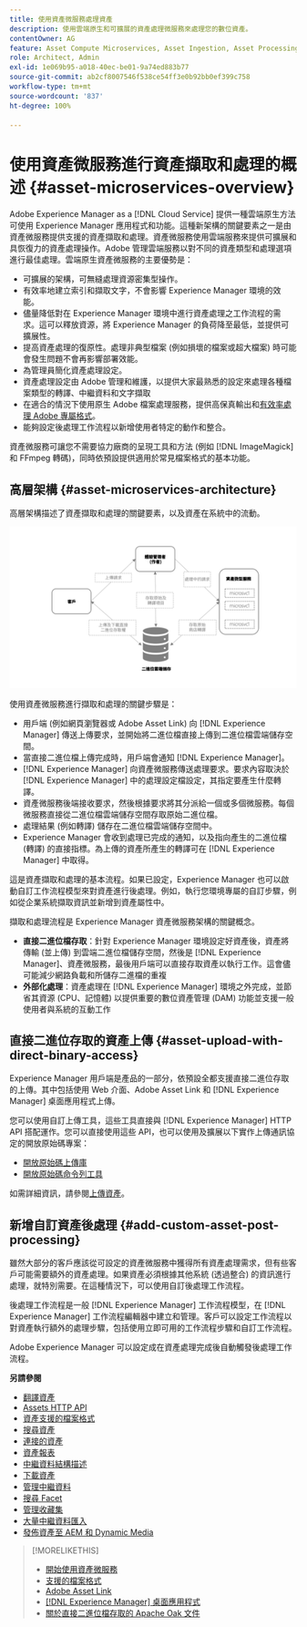 ```yaml
---
title: 使用資產微服務處理資產
description: 使用雲端原生和可擴展的資產處理微服務來處理您的數位資產。
contentOwner: AG
feature: Asset Compute Microservices, Asset Ingestion, Asset Processing
role: Architect, Admin
exl-id: 1e069b95-a018-40ec-be01-9a74ed883b77
source-git-commit: ab2cf8007546f538ce54ff3e0b92bb0ef399c758
workflow-type: tm+mt
source-wordcount: '837'
ht-degree: 100%

---
```


# 使用資產微服務進行資產擷取和處理的概述 {#asset-microservices-overview}

Adobe Experience Manager as a [!DNL Cloud Service] 提供一種雲端原生方法可使用 Experience Manager 應用程式和功能。這種新架構的關鍵要素之一是由資產微服務提供支援的資產擷取和處理。資產微服務使用雲端服務來提供可擴展和具恢復力的資產處理操作。Adobe 管理雲端服務以對不同的資產類型和處理選項進行最佳處理。雲端原生資產微服務的主要優勢是：

* 可擴展的架構，可無縫處理資源密集型操作。
* 有效率地建立索引和擷取文字，不會影響 Experience Manager 環境的效能。
* 儘量降低對在 Experience Manager 環境中進行資產處理之工作流程的需求。這可以釋放資源，將 Experience Manager 的負荷降至最低，並提供可擴展性。
* 提高資產處理的復原性。處理非典型檔案 (例如損壞的檔案或超大檔案) 時可能會發生問題不會再影響部署效能。
* 為管理員簡化資產處理設定。
* 資產處理設定由 Adobe 管理和維護，以提供大家最熟悉的設定來處理各種檔案類型的轉譯、中繼資料和文字擷取
* 在適合的情況下使用原生 Adobe 檔案處理服務，提供高保真輸出和[有效率處理 Adobe 專屬格式](file-format-support.md)。
* 能夠設定後處理工作流程以新增使用者特定的動作和整合。

資產微服務可讓您不需要協力廠商的呈現工具和方法 (例如 [!DNL ImageMagick] 和 FFmpeg 轉碼)，同時依預設提供適用於常見檔案格式的基本功能。

## 高層架構 {#asset-microservices-architecture}

高層架構描述了資產擷取和處理的關鍵要素，以及資產在系統中的流動。

<!-- Proposed DRAFT diagram for asset microservices overview - see section "Asset processing - high-level diagram" in the PPTX deck

https://adobe-my.sharepoint.com/personal/gklebus_adobe_com/_layouts/15/guestaccess.aspx?guestaccesstoken=jexDC5ZnepXSt6dTPciH66TzckS1BPEfdaZuSgHugL8%3D&docid=2_1ec37f0bd4cc74354b4f481cd420e07fc&rev=1&e=CdgElS
-->

![使用資產微服務進行資產擷取和處理](assets/asset-microservices-overview.png "使用資產微服務進行資產擷取和處理")

使用資產微服務進行擷取和處理的關鍵步驟是：

* 用戶端 (例如網頁瀏覽器或 Adobe Asset Link) 向 [!DNL Experience Manager] 傳送上傳要求，並開始將二進位檔直接上傳到二進位檔雲端儲存空間。
* 當直接二進位檔上傳完成時，用戶端會通知 [!DNL Experience Manager]。
* [!DNL Experience Manager] 向資產微服務傳送處理要求。要求內容取決於 [!DNL Experience Manager] 中的處理設定檔設定，其指定要產生什麼轉譯。
* 資產微服務後端接收要求，然後根據要求將其分派給一個或多個微服務。每個微服務直接從二進位檔雲端儲存空間存取原始二進位檔。
* 處理結果 (例如轉譯) 儲存在二進位檔雲端儲存空間中。
* Experience Manager 會收到處理已完成的通知，以及指向產生的二進位檔 (轉譯) 的直接指標。為上傳的資產所產生的轉譯可在 [!DNL Experience Manager] 中取得。

這是資產擷取和處理的基本流程。如果已設定，Experience Manager 也可以啟動自訂工作流程模型來對資產進行後處理。例如，執行您環境專屬的自訂步驟，例如從企業系統擷取資訊並新增到資產屬性中。

擷取和處理流程是 Experience Manager 資產微服務架構的關鍵概念。

* **直接二進位檔存取**：針對 Experience Manager 環境設定好資產後，資產將傳輸 (並上傳) 到雲端二進位檔儲存空間，然後是 [!DNL Experience Manager]、資產微服務，最後用戶端可以直接存取資產以執行工作。這會儘可能減少網路負載和所儲存二進檔的重複
* **外部化處理**：資產處理在 [!DNL Experience Manager] 環境之外完成，並節省其資源 (CPU、記憶體) 以提供重要的數位資產管理 (DAM) 功能並支援一般使用者與系統的互動工作

## 直接二進位存取的資產上傳 {#asset-upload-with-direct-binary-access}

Experience Manager 用戶端是產品的一部分，依預設全都支援直接二進位存取的上傳。其中包括使用 Web 介面、Adobe Asset Link 和 [!DNL Experience Manager] 桌面應用程式上傳。

您可以使用自訂上傳工具，這些工具直接與 [!DNL Experience Manager] HTTP API 搭配運作。您可以直接使用這些 API，也可以使用及擴展以下實作上傳通訊協定的開放原始碼專案：

* [開放原始碼上傳庫](https://github.com/adobe/aem-upload)
* [開放原始碼命令列工具](https://github.com/adobe/aio-cli-plugin-aem)

如需詳細資訊，請參閱[上傳資產](add-assets.md)。

## 新增自訂資產後處理 {#add-custom-asset-post-processing}

雖然大部分的客戶應該從可設定的資產微服務中獲得所有資產處理需求，但有些客戶可能需要額外的資產處理。如果資產必須根據其他系統 (透過整合) 的資訊進行處理，就特別需要。在這種情況下，可以使用自訂後處理工作流程。

後處理工作流程是一般 [!DNL Experience Manager] 工作流程模型，在 [!DNL Experience Manager] 工作流程編輯器中建立和管理。客戶可以設定工作流程以對資產執行額外的處理步驟，包括使用立即可用的工作流程步驟和自訂工作流程。

Adobe Experience Manager 可以設定成在資產處理完成後自動觸發後處理工作流程。

<!-- TBD asgupta, Engg: Create some asset-microservices-data-flow-diagram.
-->

**另請參閱**

* [翻譯資產](translate-assets.md)
* [Assets HTTP API](mac-api-assets.md)
* [資產支援的檔案格式](file-format-support.md)
* [搜尋資產](search-assets.md)
* [連接的資產](use-assets-across-connected-assets-instances.md)
* [資產報表](asset-reports.md)
* [中繼資料結構描述](metadata-schemas.md)
* [下載資產](download-assets-from-aem.md)
* [管理中繼資料](manage-metadata.md)
* [搜尋 Facet](search-facets.md)
* [管理收藏集](manage-collections.md)
* [大量中繼資料匯入](metadata-import-export.md)
* [發佈資產至 AEM 和 Dynamic Media](/help/assets/publish-assets-to-aem-and-dm.md)

>[!MORELIKETHIS]
>
>* [開始使用資產微服務](asset-microservices-configure-and-use.md)
>* [支援的檔案格式](file-format-support.md)
>* [Adobe Asset Link](https://helpx.adobe.com/tw/enterprise/using/adobe-asset-link.html)
>* [[!DNL Experience Manager] 桌面應用程式](https://experienceleague.adobe.com/docs/experience-manager-desktop-app/using/introduction.html)
>* [關於直接二進位檔存取的 Apache Oak 文件](https://jackrabbit.apache.org/oak/docs/features/direct-binary-access.html)
